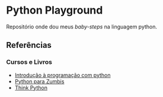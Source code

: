 # Python Playground
Repositório onde dou meus *baby-steps* na linguagem python.

## Referências

### Cursos e Livros

* [Introdução à programação com python](references/intro-prog-python)
* [Python para Zumbis](references/python-zumbis)
* [Think Python](references/think-python)